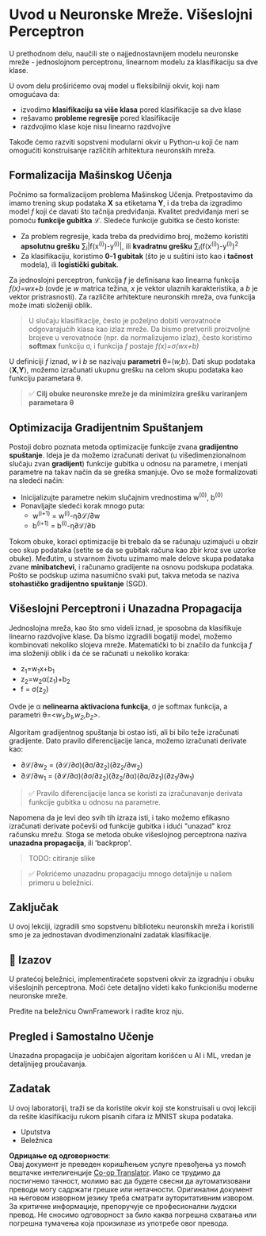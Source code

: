 <!--
CO_OP_TRANSLATOR_METADATA:
{
  "original_hash": "df98b2c59f87d8543135301e87969f70",
  "translation_date": "2025-05-20T02:27:33+00:00",
  "source_file": "15-rag-and-vector-databases/data/own_framework.md",
  "language_code": "sr"
}
-->
# Uvod u Neuronske Mreže. Višeslojni Perceptron

U prethodnom delu, naučili ste o najjednostavnijem modelu neuronske mreže - jednoslojnom perceptronu, linearnom modelu za klasifikaciju sa dve klase.

U ovom delu proširićemo ovaj model u fleksibilniji okvir, koji nam omogućava da:

* izvodimo **klasifikaciju sa više klasa** pored klasifikacije sa dve klase
* rešavamo **probleme regresije** pored klasifikacije
* razdvojimo klase koje nisu linearno razdvojive

Takođe ćemo razviti sopstveni modularni okvir u Python-u koji će nam omogućiti konstruisanje različitih arhitektura neuronskih mreža.

## Formalizacija Mašinskog Učenja

Počnimo sa formalizacijom problema Mašinskog Učenja. Pretpostavimo da imamo trening skup podataka **X** sa etiketama **Y**, i da treba da izgradimo model *f* koji će davati što tačnija predviđanja. Kvalitet predviđanja meri se pomoću **funkcije gubitka** ℒ. Sledeće funkcije gubitka se često koriste:

* Za problem regresije, kada treba da predvidimo broj, možemo koristiti **apsolutnu grešku** ∑<sub>i</sub>|f(x<sup>(i)</sup>)-y<sup>(i)</sup>|, ili **kvadratnu grešku** ∑<sub>i</sub>(f(x<sup>(i)</sup>)-y<sup>(i)</sup>)<sup>2</sup>
* Za klasifikaciju, koristimo **0-1 gubitak** (što je u suštini isto kao i **tačnost** modela), ili **logistički gubitak**.

Za jednoslojni perceptron, funkcija *f* je definisana kao linearna funkcija *f(x)=wx+b* (ovde je *w* matrica težina, *x* je vektor ulaznih karakteristika, a *b* je vektor pristrasnosti). Za različite arhitekture neuronskih mreža, ova funkcija može imati složeniji oblik.

> U slučaju klasifikacije, često je poželjno dobiti verovatnoće odgovarajućih klasa kao izlaz mreže. Da bismo pretvorili proizvoljne brojeve u verovatnoće (npr. da normalizujemo izlaz), često koristimo **softmax** funkciju σ, i funkcija *f* postaje *f(x)=σ(wx+b)*

U definiciji *f* iznad, *w* i *b* se nazivaju **parametri** θ=⟨*w,b*⟩. Dati skup podataka ⟨**X**,**Y**⟩, možemo izračunati ukupnu grešku na celom skupu podataka kao funkciju parametara θ.

> ✅ **Cilj obuke neuronske mreže je da minimizira grešku variranjem parametara θ**

## Optimizacija Gradijentnim Spuštanjem

Postoji dobro poznata metoda optimizacije funkcije zvana **gradijentno spuštanje**. Ideja je da možemo izračunati derivat (u višedimenzionalnom slučaju zvan **gradijent**) funkcije gubitka u odnosu na parametre, i menjati parametre na takav način da se greška smanjuje. Ovo se može formalizovati na sledeći način:

* Inicijalizujte parametre nekim slučajnim vrednostima w<sup>(0)</sup>, b<sup>(0)</sup>
* Ponavljajte sledeći korak mnogo puta:
    - w<sup>(i+1)</sup> = w<sup>(i)</sup>-η∂ℒ/∂w
    - b<sup>(i+1)</sup> = b<sup>(i)</sup>-η∂ℒ/∂b

Tokom obuke, koraci optimizacije bi trebalo da se računaju uzimajući u obzir ceo skup podataka (setite se da se gubitak računa kao zbir kroz sve uzorke obuke). Međutim, u stvarnom životu uzimamo male delove skupa podataka zvane **minibatchevi**, i računamo gradijente na osnovu podskupa podataka. Pošto se podskup uzima nasumično svaki put, takva metoda se naziva **stohastičko gradijentno spuštanje** (SGD).

## Višeslojni Perceptroni i Unazadna Propagacija

Jednoslojna mreža, kao što smo videli iznad, je sposobna da klasifikuje linearno razdvojive klase. Da bismo izgradili bogatiji model, možemo kombinovati nekoliko slojeva mreže. Matematički to bi značilo da funkcija *f* ima složeniji oblik i da će se računati u nekoliko koraka:
* z<sub>1</sub>=w<sub>1</sub>x+b<sub>1</sub>
* z<sub>2</sub>=w<sub>2</sub>α(z<sub>1</sub>)+b<sub>2</sub>
* f = σ(z<sub>2</sub>)

Ovde je α **nelinearna aktivaciona funkcija**, σ je softmax funkcija, a parametri θ=<*w<sub>1</sub>,b<sub>1</sub>,w<sub>2</sub>,b<sub>2</sub>*>.

Algoritam gradijentnog spuštanja bi ostao isti, ali bi bilo teže izračunati gradijente. Dato pravilo diferencijacije lanca, možemo izračunati derivate kao:

* ∂ℒ/∂w<sub>2</sub> = (∂ℒ/∂σ)(∂σ/∂z<sub>2</sub>)(∂z<sub>2</sub>/∂w<sub>2</sub>)
* ∂ℒ/∂w<sub>1</sub> = (∂ℒ/∂σ)(∂σ/∂z<sub>2</sub>)(∂z<sub>2</sub>/∂α)(∂α/∂z<sub>1</sub>)(∂z<sub>1</sub>/∂w<sub>1</sub>)

> ✅ Pravilo diferencijacije lanca se koristi za izračunavanje derivata funkcije gubitka u odnosu na parametre.

Napomena da je levi deo svih tih izraza isti, i tako možemo efikasno izračunati derivate počevši od funkcije gubitka i idući "unazad" kroz računsku mrežu. Stoga se metoda obuke višeslojnog perceptrona naziva **unazadna propagacija**, ili 'backprop'.

> TODO: citiranje slike

> ✅ Pokrićemo unazadnu propagaciju mnogo detaljnije u našem primeru u beležnici.

## Zaključak

U ovoj lekciji, izgradili smo sopstvenu biblioteku neuronskih mreža i koristili smo je za jednostavan dvodimenzionalni zadatak klasifikacije.

## 🚀 Izazov

U pratećoj beležnici, implementiraćete sopstveni okvir za izgradnju i obuku višeslojnih perceptrona. Moći ćete detaljno videti kako funkcionišu moderne neuronske mreže.

Pređite na beležnicu OwnFramework i radite kroz nju.

## Pregled i Samostalno Učenje

Unazadna propagacija je uobičajen algoritam korišćen u AI i ML, vredan je detaljnijeg proučavanja.

## Zadatak

U ovoj laboratoriji, traži se da koristite okvir koji ste konstruisali u ovoj lekciji da rešite klasifikaciju rukom pisanih cifara iz MNIST skupa podataka.

* Uputstva
* Beležnica

**Одрицање од одговорности**:  
Овај документ је преведен коришћењем услуге превођења уз помоћ вештачке интелигенције [Co-op Translator](https://github.com/Azure/co-op-translator). Иако се трудимо да постигнемо тачност, молимо вас да будете свесни да аутоматизовани преводи могу садржати грешке или нетачности. Оригинални документ на његовом изворном језику треба сматрати ауторитативним извором. За критичне информације, препоручује се професионални људски превод. Не сносимо одговорност за било каква погрешна схватања или погрешна тумачења која произилазе из употребе овог превода.